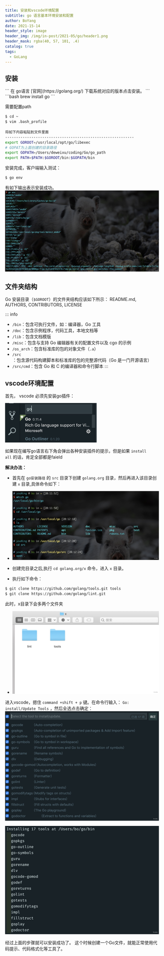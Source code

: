 ```yaml
---
title: 安装和vscode环境配置
subtitle: go 语言基本环境安装和配置
author: BoYang
date: 2021-15-14
header_style: image
header_img: /img/in-post/2021-05/go/header1.png
header_mask: rgba(40, 57, 101, .4)
catalog: true
tags:
  - GoLang
---
```



## 安装

<code-group>
<code-block title="官网下载" active>
```
在 go语言 [官网](https://golang.org/) 下载系统对应的版本点击安装。
```
</code-block>

<code-block title="Mac">
```bash
brew install go
```
</code-block>
</code-group>


需要配置path


```bash
$ cd ~
$ vim .bash_profile

将如下内容粘贴到文件里面
-----------------------------------------------------------
export GOROOT=/usr/local/opt/go/libexec
# GOPAT为上面创建的目录路径
export GOPATH=/Users/deweixu/coding/Go/go_path
export PATH=$PATH:$GOROOT/bin:$GOPATH/bin
```


安装完成，客户端输入测试：
```bash
$ go env
```

有如下输出表示安装成功。
![Image Example](/img/in-post/2021-05/go/install-test.png)

## 文件夹结构

Go 安装目录（`$GOROOT`）的文件夹结构应该如下所示：
README.md, AUTHORS, CONTRIBUTORS, LICENSE

::: info
- `/bin`：包含可执行文件，如：编译器，Go 工具
- `/doc`：包含示例程序，代码工具，本地文档等
- `/lib`：包含文档模版
- `/misc`：包含与支持 Go 编辑器有关的配置文件以及 cgo 的示例
- `/os_arch`：包含标准库的包的对象文件（`.a`）
- `/src`：包含源代码构建脚本和标准库的包的完整源代码（Go 是一门开源语言）
- `/src/cmd`：包含 Go 和 C 的编译器和命令行脚本
:::



## vscode环境配置

首先， vscode 必须先安装go插件：

![Image Example](/img/in-post/2021-05/go/vscode-plug.png)


如果现在编写go语言右下角会弹出各种安装插件的提示，但是如果 `install all` 的话，肯定全部都是faield



**解决办法：**

- 首先在 `go安装路径` 的 `src` 目录下创建 `golang.org` 目录，然后再进入该目录创建 `x` 目录,具体命令如下：
- ![image.png](/img/in-post/2021-05/go/plug-2.png)



- 创建完目录之后,执行 `cd golang.org/x` 命令，进入 `x` 目录。
- 执行如下命令：

```bash
$ git clone https://github.com/golang/tools.git tools
$ git clone https://github.com/golang/lint.git
```


此时，x目录下会多两个文件夹
- ![image.png](/img/in-post/2021-05/go/plug-3.png)


进入vscode，摁住 `command +shift + p` 键。在命令行输入： `Go: install/Update Tools` ，然后全选点击确定：
![image.png](/img/in-post/2021-05/go/plug-4.png)


![image.png](/img/in-post/2021-05/go/plug-5.png)


经过上面的步骤就可以安装成功了。 这个时候创建一个Go文件，就能正常使用代码提示、代码格式化等工具了。